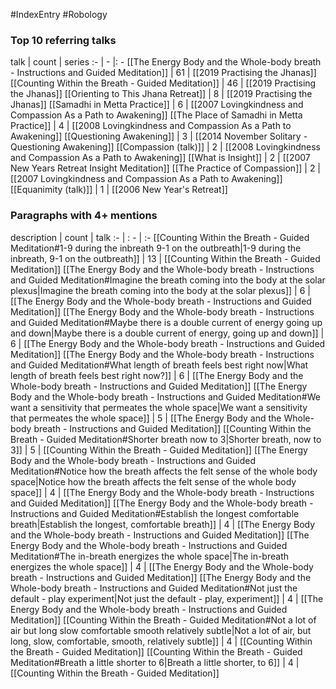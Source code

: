#IndexEntry #Robology

### Top 10 referring talks
talk | count | series
:- | - |: -
[[The Energy Body and the Whole-body breath - Instructions and Guided Meditation]] | 61 | [[2019 Practising the Jhanas]]
[[Counting Within the Breath - Guided Meditation]] | 46 | [[2019 Practising the Jhanas]]
[[Orienting to This Jhana Retreat]] | 8 | [[2019 Practising the Jhanas]]
[[Samadhi in Metta Practice]] | 6 | [[2007 Lovingkindness and Compassion As a Path to Awakening]]
[[The Place of Samadhi in Metta Practice]] | 4 | [[2008 Lovingkindness and Compassion As a Path to Awakening]]
[[Questioning Awakening]] | 3 | [[2014 November Solitary - Questioning Awakening]]
[[Compassion (talk)]] | 2 | [[2008 Lovingkindness and Compassion As a Path to Awakening]]
[[What is Insight]] | 2 | [[2007 New Years Retreat Insight Meditation]]
[[The Practice of Compassion]] | 2 | [[2007 Lovingkindness and Compassion As a Path to Awakening]]
[[Equanimity (talk)]] | 1 | [[2006 New Year's Retreat]]

### Paragraphs with 4+ mentions
description | count | talk
:- | : - | :-
[[Counting Within the Breath - Guided Meditation#1-9 during the inbreath 9-1 on the outbreath\|1-9 during the inbreath, 9-1 on the outbreath]] | 13 | [[Counting Within the Breath - Guided Meditation]]
[[The Energy Body and the Whole-body breath - Instructions and Guided Meditation#Imagine the breath coming into the body at the solar plexus\|Imagine the breath coming into the body at the solar plexus]] | 6 | [[The Energy Body and the Whole-body breath - Instructions and Guided Meditation]]
[[The Energy Body and the Whole-body breath - Instructions and Guided Meditation#Maybe there is a double current of energy going up and down\|Maybe there is a double current of energy, going up and down]] | 6 | [[The Energy Body and the Whole-body breath - Instructions and Guided Meditation]]
[[The Energy Body and the Whole-body breath - Instructions and Guided Meditation#What length of breath feels best right now\|What length of breath feels best right now?]] | 6 | [[The Energy Body and the Whole-body breath - Instructions and Guided Meditation]]
[[The Energy Body and the Whole-body breath - Instructions and Guided Meditation#We want a sensitivity that permeates the whole space\|We want a sensitivity that permeates the whole space]] | 5 | [[The Energy Body and the Whole-body breath - Instructions and Guided Meditation]]
[[Counting Within the Breath - Guided Meditation#Shorter breath now to 3\|Shorter breath, now to 3]] | 5 | [[Counting Within the Breath - Guided Meditation]]
[[The Energy Body and the Whole-body breath - Instructions and Guided Meditation#Notice how the breath affects the felt sense of the whole body space\|Notice how the breath affects the felt sense of the whole body space]] | 4 | [[The Energy Body and the Whole-body breath - Instructions and Guided Meditation]]
[[The Energy Body and the Whole-body breath - Instructions and Guided Meditation#Establish the longest comfortable breath\|Establish the longest, comfortable breath]] | 4 | [[The Energy Body and the Whole-body breath - Instructions and Guided Meditation]]
[[The Energy Body and the Whole-body breath - Instructions and Guided Meditation#The in-breath energizes the whole space\|The in-breath energizes the whole space]] | 4 | [[The Energy Body and the Whole-body breath - Instructions and Guided Meditation]]
[[The Energy Body and the Whole-body breath - Instructions and Guided Meditation#Not just the default - play experiment\|Not just the default - play, experiment]] | 4 | [[The Energy Body and the Whole-body breath - Instructions and Guided Meditation]]
[[Counting Within the Breath - Guided Meditation#Not a lot of air but long slow comfortable smooth relatively subtle\|Not a lot of air, but long, slow, comfortable, smooth, relatively subtle]] | 4 | [[Counting Within the Breath - Guided Meditation]]
[[Counting Within the Breath - Guided Meditation#Breath a little shorter to 6\|Breath a little shorter, to 6]] | 4 | [[Counting Within the Breath - Guided Meditation]]

